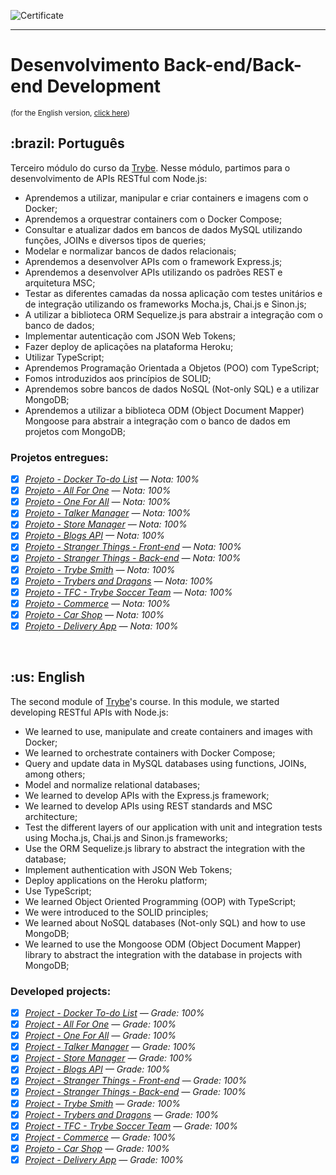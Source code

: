 ![Certificate](https://api.accredible.com/v1/frontend/credential_website_embed_image/certificate/60747556)

---

# Desenvolvimento Back-end/Back-end Development
<small>(for the English version, <a href="#en">click here</a>)</small>
<h2>:brazil: Português</h2>
<p>Terceiro módulo do curso da <a href="https://www.betrybe.com/">Trybe</a>. Nesse módulo, partimos para o desenvolvimento de APIs RESTful com Node.js:</p>

- Aprendemos a utilizar, manipular e criar containers e imagens com o Docker;
- Aprendemos a orquestrar containers com o Docker Compose;
- Consultar e atualizar dados em bancos de dados MySQL utilizando funções, JOINs e diversos tipos de queries;
- Modelar e normalizar bancos de dados relacionais;
- Aprendemos a desenvolver APIs com o framework Express.js;
- Aprendemos a desenvolver APIs utilizando os padrões REST e arquitetura MSC;
- Testar as diferentes camadas da nossa aplicação com testes unitários e de integração utilizando os frameworks Mocha.js, Chai.js e Sinon.js;
- A utilizar a biblioteca ORM Sequelize.js para abstrair a integração com o banco de dados;
- Implementar autenticação com JSON Web Tokens;
- Fazer deploy de aplicações na plataforma Heroku;
- Utilizar TypeScript;
- Aprendemos Programação Orientada a Objetos (POO) com TypeScript;
- Fomos introduzidos aos princípios de SOLID;
- Aprendemos sobre bancos de dados NoSQL (Not-only SQL) e a utilizar MongoDB;
- Aprendemos a utilizar a biblioteca ODM (Object Document Mapper) Mongoose para abstrair a integração com o banco de dados em projetos com MongoDB;

<h3>Projetos entregues:</h3>

- [x] _[Projeto - Docker To-do List](https://github.com/raphaelalmeidamartins/docker-todo-list) — Nota: 100%_
- [x] _[Projeto - All For One](https://github.com/raphaelalmeidamartins/mysql-all-for-one) — Nota: 100%_
- [x] _[Projeto - One For All](https://github.com/raphaelalmeidamartins/mysql-one-for-all) — Nota: 100%_
- [x] _[Projeto - Talker Manager](https://github.com/raphaelalmeidamartins/talker-manager) — Nota: 100%_
- [x] _[Projeto - Store Manager](https://github.com/raphaelalmeidamartins/store-manager) — Nota: 100%_
- [x] _[Projeto - Blogs API](https://github.com/raphaelalmeidamartins/blogs-api) — Nota: 100%_
- [x] _[Projeto - Stranger Things - Front-end](https://github.com/raphaelalmeidamartins/heroku-stranger-things-frontend) — Nota: 100%_
- [x] _[Projeto - Stranger Things - Back-end](https://github.com/raphaelalmeidamartins/heroku-stranger-things-backend) — Nota: 100%_
- [x] _[Projeto - Trybe Smith](https://github.com/raphaelalmeidamartins/trybesmith) — Nota: 100%_
- [x] _[Projeto - Trybers and Dragons](https://github.com/raphaelalmeidamartins/trybers-and-dragons) — Nota: 100%_
- [x] _[Projeto - TFC - Trybe Soccer Team](https://github.com/raphaelalmeidamartins/trybe-futebol-clube) — Nota: 100%_
- [x] _[Projeto - Commerce](https://github.com/raphaelalmeidamartins/mongodb-commerce) — Nota: 100%_
- [x] _[Projeto - Car Shop](https://github.com/raphaelalmeidamartins/mongodb-car-shop) — Nota: 100%_
- [x] _[Projeto - Delivery App](https://github.com/raphaelalmeidamartins/delivery-app) — Nota: 100%_

<br>

<h2 id="en">:us: English</h2>
<p>The second module of <a href="https://www.betrybe.com/">Trybe</a>'s course. In this module, we started developing RESTful APIs with Node.js:</p>

- We learned to use, manipulate and create containers and images with Docker;
- We learned to orchestrate containers with Docker Compose;
- Query and update data in MySQL databases using functions, JOINs, among others;
- Model and normalize relational databases;
- We learned to develop APIs with the Express.js framework;
- We learned to develop APIs using REST standards and MSC architecture;
- Test the different layers of our application with unit and integration tests using Mocha.js, Chai.js and Sinon.js frameworks;
- Use the ORM Sequelize.js library to abstract the integration with the database;
- Implement authentication with JSON Web Tokens;
- Deploy applications on the Heroku platform;
- Use TypeScript;
- We learned Object Oriented Programming (OOP) with TypeScript;
- We were introduced to the SOLID principles;
- We learned about NoSQL databases (Not-only SQL) and how to use MongoDB;
- We learned to use the Mongoose ODM (Object Document Mapper) library to abstract the integration with the database in projects with MongoDB;

<h3>Developed projects:</h3>

- [x] _[Project - Docker To-do List](https://github.com/raphaelalmeidamartins/docker-todo-list) — Grade: 100%_
- [x] _[Project - All For One](https://github.com/raphaelalmeidamartins/mysql-all-for-one) — Grade: 100%_
- [x] _[Project - One For All](https://github.com/raphaelalmeidamartins/mysql-one-for-all) — Grade: 100%_
- [x] _[Project - Talker Manager](https://github.com/raphaelalmeidamartins/talker-manager) — Grade: 100%_
- [x] _[Project - Store Manager](https://github.com/raphaelalmeidamartins/store-manager) — Grade: 100%_
- [x] _[Project - Blogs API](https://github.com/raphaelalmeidamartins/blogs-api) — Grade: 100%_
- [x] _[Project - Stranger Things - Front-end](https://github.com/raphaelalmeidamartins/heroku-stranger-things-frontend) — Grade: 100%_
- [x] _[Project - Stranger Things - Back-end](https://github.com/raphaelalmeidamartins/heroku-stranger-things-backend) — Grade: 100%_
- [x] _[Project - Trybe Smith](https://github.com/raphaelalmeidamartins/trybesmith) — Grade: 100%_
- [x] _[Project - Trybers and Dragons](https://github.com/raphaelalmeidamartins/trybers-and-dragons) — Grade: 100%_
- [x] _[Project - TFC - Trybe Soccer Team](https://github.com/raphaelalmeidamartins/trybe-futebol-clube) — Grade: 100%_
- [x] _[Project - Commerce](https://github.com/raphaelalmeidamartins/mongodb-commerce) — Grade: 100%_
- [x] _[Projeto - Car Shop](https://github.com/raphaelalmeidamartins/mongodb-car-shop) — Grade: 100%_
- [x] _[Project - Delivery App](https://github.com/raphaelalmeidamartins/delivery-app) — Grade: 100%_
